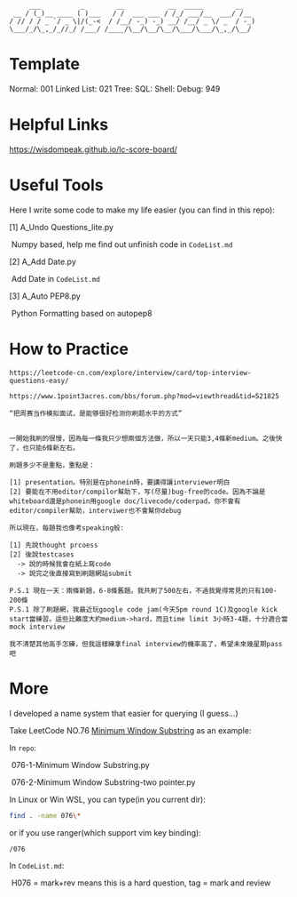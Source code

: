 ```
     ___          _        __           __  _____        __
 __ / (_)__ ____ ( )___   / /  ___ ___ / /_/ ___/__  ___/ /__
/ // / / _ `/ _ \|/(_-<  / /__/ -_) -_) __/ /__/ _ \/ _  / -_)
\___/_/\_,_/_//_/ /___/ /____/\__/\__/\__/\___/\___/\_,_/\__/
```

# Template

Normal: 001
Linked List: 021 
Tree: 
SQL:
Shell:
Debug: 949



# Helpful Links

https://wisdompeak.github.io/lc-score-board/



# Useful Tools

Here I write some code to make my life easier (you can find in this repo):

[1] A_Undo Questions_lite.py

​	Numpy based, help me find out unfinish code in `CodeList.md`

[2] A_Add Date.py

​	Add Date in `CodeList.md`

[3] A_Auto PEP8.py

​	Python Formatting based on autopep8



# How to Practice

```
https://leetcode-cn.com/explore/interview/card/top-interview-questions-easy/
```



```
https://www.1point3acres.com/bbs/forum.php?mod=viewthread&tid=521825

“把周赛当作模拟面试，是能够很好检测你刷题水平的方式”


一開始我刷的很慢，因為每一條我只少想兩個方法做，所以一天只能3,4條新medium。之後快了，也只能6條新左右。

刷題多少不是重點，重點是：

[1] presentation。特別是在phonein時，要講得讓interviewer明白
[2] 要能在不用editor/compilor幫助下，写(尽量)bug-free的code。因為不論是whiteboard還是phonein用google doc/livecode/coderpad，你不會有editor/compiler幫助，interviwer也不會幫你debug

所以現在，每題我也像考speaking般:

[1] 先說thought prcoess
[2] 後說testcases
  -> 說的時候我會在紙上寫code
  -> 說完之後直接寫到刷題網站submit

P.S.1 現在一天：兩條新題，6-8條舊題。我共刷了500左右，不過我覺得常見的只有100-200條
P.S.1 除了刷題網，我最近玩google code jam(今天5pm round 1C)及google kick start當練習。這些比難度大約medium->hard，而且time limit 3小時3-4題，十分適合當mock interview

我不清楚其他高手怎練，但我這樣練拿final interview的機率高了，希望未來幾星期pass吧

```



# More

I developed a name system that easier for querying (I guess...)

Take LeetCode NO.76 [Minimum Window Substring](https://leetcode-cn.com/problems/minimum-window-substring/) as an example:



In `repo`:

​	076-1-Minimum Window Substring.py

​	076-2-Minimum Window Substring-two pointer.py



In Linux or Win WSL, you can type(in you current dir):

```bash
find . -name 076\*
```

or if you use ranger(which support vim key binding):

```
/076
```



In `CodeList.md`:

​	H076 = mark+rev means this is a hard question, tag = mark and review


